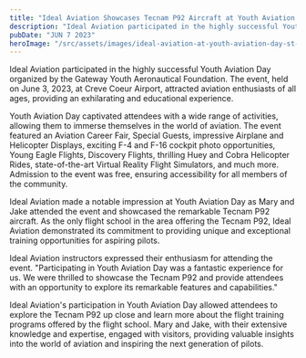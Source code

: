 ```yaml
---
title: "Ideal Aviation Showcases Tecnam P92 Aircraft at Youth Aviation Day in St. Louis"
description: "Ideal Aviation participated in the highly successful Youth Aviation Day organized by the Gateway Youth Aeronautical Foundation. The event, held on June 3, 2023, at Creve Coeur Airport, attracted aviation enthusiasts of all ages, providing an exhilarating and educational experience."
pubDate: "JUN 7 2023"
heroImage: "/src/assets/images/ideal-aviation-at-youth-aviation-day-st-louis.jpeg"
---
```


Ideal Aviation participated in the highly successful Youth Aviation Day organized by the Gateway Youth Aeronautical Foundation. The event, held on June 3, 2023, at Creve Coeur Airport, attracted aviation enthusiasts of all ages, providing an exhilarating and educational experience.

Youth Aviation Day captivated attendees with a wide range of activities, allowing them to immerse themselves in the world of aviation. The event featured an Aviation Career Fair, Special Guests, impressive Airplane and Helicopter Displays, exciting F-4 and F-16 cockpit photo opportunities, Young Eagle Flights, Discovery Flights, thrilling Huey and Cobra Helicopter Rides, state-of-the-art Virtual Reality Flight Simulators, and much more. Admission to the event was free, ensuring accessibility for all members of the community.

Ideal Aviation made a notable impression at Youth Aviation Day as Mary and Jake attended the event and showcased the remarkable Tecnam P92 aircraft. As the only flight school in the area offering the Tecnam P92, Ideal Aviation demonstrated its commitment to providing unique and exceptional training opportunities for aspiring pilots.

Ideal Aviation instructors expressed their enthusiasm for attending the event. "Participating in Youth Aviation Day was a fantastic experience for us. We were thrilled to showcase the Tecnam P92 and provide attendees with an opportunity to explore its remarkable features and capabilities."

Ideal Aviation's participation in Youth Aviation Day allowed attendees to explore the Tecnam P92 up close and learn more about the flight training programs offered by the flight school. Mary and Jake, with their extensive knowledge and expertise, engaged with visitors, providing valuable insights into the world of aviation and inspiring the next generation of pilots.

